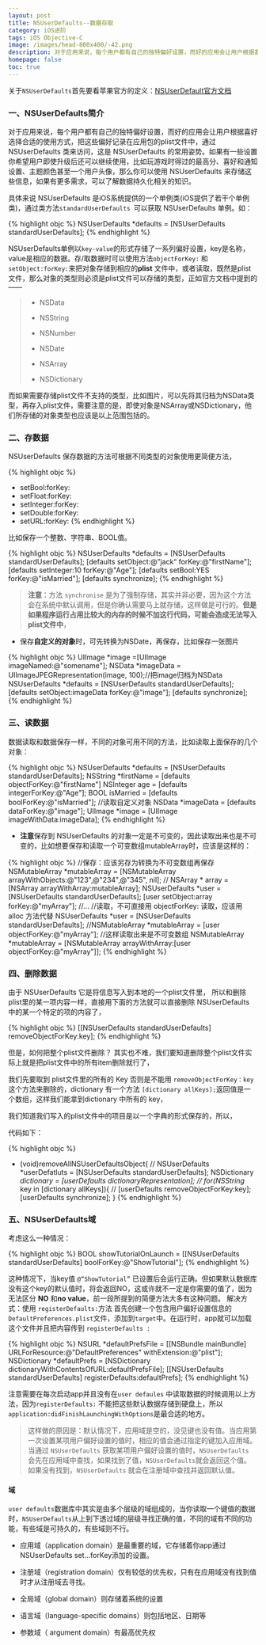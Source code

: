 ```yaml
---
layout: post
title: NSUserDefaults--数据存取
category: iOS进阶
tags: iOS Objective-C
image: /images/head-800x400/-42.png
description: 对于应用来说，每个用户都有自己的独特偏好设置，而好的应用会让用户根据喜好选择合适的使用方式，把这些偏好记录在应用包的plist文件中，通过 NSUserDefaults 类来访问，这是 NSUserDefaults 的常用姿势。如果有一些设置你希望用户即使升级后还可以继续使用，比如玩游戏时得过的最高分、喜好和通知设置、主题颜色甚至一个用户头像，那么你可以使用 NSUserDefaults 来存储这些信息，如果有更多需求，可以了解数据持久化相关的知识。
homepage: false
toc: true
---
```



关于` NSUserDefaults `首先要看苹果官方的定义：[NSUserDefault官方文档](https://developer.apple.com/library/ios/documentation/Cocoa/Reference/Foundation/Classes/NSUserDefaults_Class/index.html)


### 一、NSUserDefaults简介
对于应用来说，每个用户都有自己的独特偏好设置，而好的应用会让用户根据喜好选择合适的使用方式，把这些偏好记录在应用包的plist文件中，通过 NSUserDefaults 类来访问，这是 NSUserDefaults 的常用姿势。如果有一些设置你希望用户即使升级后还可以继续使用，比如玩游戏时得过的最高分、喜好和通知设置、主题颜色甚至一个用户头像，那么你可以使用 NSUserDefaults 来存储这些信息，如果有更多需求，可以了解数据持久化相关的知识。

具体来说 NSUserDefaults 是iOS系统提供的一个单例类(iOS提供了若干个单例类)，通过类方法`standardUserDefaults `可以获取 NSUserDefaults 单例。如：

{% highlight objc  %}
NSUserDefaults *defaults = [NSUserDefaults standardUserDefaults];
{% endhighlight %}

NSUserDefaults单例以`key-value`的形式存储了一系列偏好设置，key是名称，value是相应的数据。存/取数据时可以使用方法`objectForKey:` 和 `setObject:forKey:`来把对象存储到相应的**plist** 文件中，或者读取，既然是plist文件，那么对象的类型则必须是plist文件可以存储的类型，正如官方文档中提到的——

> * NSData
>
> * NSString
>
> * NSNumber
>
> * NSDate
> 
> * NSArray
> 
> * NSDictionary

而如果需要存储plist文件不支持的类型，比如图片，可以先将其归档为NSData类型，再存入plist文件，需要注意的是，即使对象是NSArray或NSDictionary，他们所存储的对象类型也应该是以上范围包括的。

### 二、存数据
NSUserDefaults 保存数据的方法可根据不同类型的对象使用更简便方法，

{% highlight objc  %}
- setBool:forKey:
- setFloat:forKey:
- setInteger:forKey:
- setDouble:forKey:
- setURL:forKey:
{% endhighlight %}

比如保存一个整数、字符串、BOOL值。

{% highlight objc  %}
NSUserDefaults *defaults = [NSUserDefaults standardUserDefaults];
[defaults setObject:@”jack“ forKey:@"firstName"];
[defaults setInteger:10 forKey:@"Age"];
[defaults setBool:YES forKey:@"isMarried"];
[defaults synchronize];
{% endhighlight %}

> **注意**：方法 `synchronise` 是为了强制存储，其实并非必要，因为这个方法会在系统中默认调用，但是你确认需要马上就存储，这样做是可行的。**但是如果程序运行占用比较大的内存的时候不加这行代码，可能会造成无法写入plist文件中**，

* 保存**自定义的对象**时，可先转换为NSDate，再保存，比如保存一张图片

{% highlight objc  %}
UIImage *image =[UIImage imageNamed:@"somename"];
NSData *imageData = UIImageJPEGRepresentation(image, 100);//把image归档为NSData
NSUserDefaults *defaults = [NSUserDefaults standardUserDefaults];
[defaults setObject:imageData forKey:@"image"];
[defaults synchronize];
{% endhighlight %}

### 三、读数据
数据读取和数据保存一样，不同的对象可用不同的方法，比如读取上面保存的几个对象：

{% highlight objc  %}
NSUserDefaults *defaults = [NSUserDefaults standardUserDefaults];
NSString *firstName = [defaults objectForKey:@"firstName"]
NSInteger age = [defaults integerForKey:@"Age"];
BOOL isMarried = [defaults boolForKey:@"isMarried"];
//读取自定义对象
NSData *imageData = [defaults dataForKey:@"image"];
UIImage *image = [UIImage imageWithData:imageData];
{% endhighlight %}

* **注意**保存到 NSUserDefaults 的对象一定是不可变的，因此读取出来也是不可变的，比如想要保存和读取一个可变数组mutableArray时，应该是这样的：

{% highlight objc  %}
//保存：应该另存为转换为不可变数组再保存
NSMutableArray *mutableArray = [NSMutableArray arrayWithObjects:@"123",@"234",@"345", nil];
//
NSArray * array = [NSArray arrayWithArray:mutableArray];
NSUserDefaults *user = [NSUserDefaults standardUserDefaults];
[user setObject:array forKey:@"myArray"];
//...
//读取，不可直接用 objectForKey: 读取，应该用 alloc 方法代替
NSUserDefaults *user = [NSUserDefaults standardUserDefaults];
//NSMutableArray *mutableArray = [user objectForKey:@"myArray"]; //这样读取出来是不可变数组
NSMutableArray *mutableArray = [NSMutableArray arrayWithArray:[user objectForKey:@"myArray"]];
{% endhighlight %}

### 四、删除数据
由于 NSUserDefaults 它是将信息写入到本地的一个plist文件里， 所以和删除plist里的某一项内容一样，直接用下面的方法就可以直接删除 NSUserDefaults 中的某一个特定的项的内容了，

{% highlight objc  %}
[[NSUserDefaults standardUserDefaults] removeObjectForKey:key];
{% endhighlight %}

但是，如何把整个plist文件删除？
其实也不难，我们要知道删除整个plist文件实际上就是把plist文件中的所有item删除就行了，

我们先要取到 plist文件里的所有的 Key 否则是不能用 `removeObjectForKey：key `这个方法来删除的，dictionary 有一个方法 `[dictionary allKeys];`返回值是一个数组，这样我们能拿到dictionary 中所有的 key，

我们知道我们写入的plist文件中的项目是以一个字典的形式保存的，所以，

代码如下：

{% highlight objc  %}
- (void)removeAllNSUserDefaultsObject{
//
NSUserDefaults *userDefatluts = [NSUserDefaults standardUserDefaults];
NSDictionary *dictionary = [userDefaults dictionaryRepresentation];
//
for(NSString* key in [dictionary allKeys]){
//
[userDefaults removeObjectForKey:key];
[userDefaults synchronize];
}
{% endhighlight %}

### 五、NSUserDefaults域
考虑这么一种情况：

{% highlight objc  %}
BOOL showTutorialOnLaunch = [[NSUserDefaults standardUserDefaults] boolForKey:@"ShowTutorial"];
{% endhighlight %}

这种情况下，当key值 `@“ShowTutorial”` 已设置后会运行正确。但如果默认数据库没有这个key的默认值时，将会返回NO，这或许就不一定是你需要的值了，因为无法区分 **NO** 和**no value**，前一段所提到的简便方法大多有这种问题。
解决方式：使用 `registerDefaults:`方法
首先创建一个包含用户偏好设置信息的`DefaultPreferences.plist`文件，添加到`target`中。在运行时，app就可以加载这个文件并且把内容传到 `registerDefaults :`

{% highlight objc  %}
NSURL *defaultPrefsFile = [[NSBundle mainBundle]
URLForResource:@"DefaultPreferences" withExtension:@"plist"];
NSDictionary *defaultPrefs = [NSDictionary dictionaryWithContentsOfURL:defaultPrefsFile];
[[NSUserDefaults standardUserDefaults] registerDefaults:defaultPrefs];
{% endhighlight %}

注意需要在每次启动app并且没有在`user defaules` 中读取数据的时候调用以上方法，因为`registerDefaults:` 不能把这些默认数据存储到硬盘上，所以`application:didFinishLaunchingWithOptions`是最合适的地方。
> 这样做的原因是：默认情况下，应用域是空的，没见键也没有值。当应用第一次设置某项用户偏好设置的值时，相应的值会通过指定的键加入应用域。当通过 `NSUserDefaults` 获取某项用户偏好设置的值时，`NSUserDefaults` 会先在应用域中查找，如果找到了值，`NSUserDefaults`就会返回这个值。如果没有找到，`NSUserDefaults` 就会在注册域中查找并返回默认值。

#### 域
`user defaults`数据库中其实是由多个层级的域组成的，当你读取一个键值的数据时，`NSUserDefaults`从上到下透过域的层级寻找正确的值，不同的域有不同的功能，有些域是可持久的，有些域则不行。

* 应用域（application domain）是最重要的域，它存储着你app通过NSUserDefaults set...forKey添加的设置。

* 注册域（registration domain）仅有较低的优先权，只有在应用域没有找到值时才从注册域去寻找。

* 全局域（global domain）则存储着系统的设置

* 语言域（language-specific domains）则包括地区、日期等

* 参数域（ argument domain）有最高优先权











